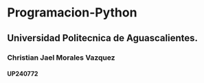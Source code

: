 # Programacion-Python
## Universidad Politecnica de Aguascalientes.
### Christian Jael Morales Vazquez
#### UP240772
